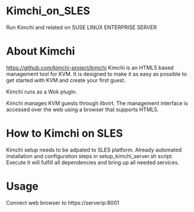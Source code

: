 # Kimchi_on_SLES
Run Kimchi and related on SUSE LINUX ENTERPRISE SERVER

# About Kimchi 
https://github.com/kimchi-project/kimchi
Kimchi is an HTML5 based management tool for KVM. It is designed to make it as easy as possible to get started with KVM and create your first guest.

Kimchi runs as a Wok plugin.

Kimchi manages KVM guests through libvirt. The management interface is accessed over the web using a browser that supports HTML5.

# How to Kimchi on SLES
Kimchi setup needs to be adpated to SLES platform. Already automated installation and configuration steps in setup_kimchi_server.sh script. Execute it will fulfill all dependencies and bring up all needed services.

# Usage
Connect web browser to https://serverip:8001

